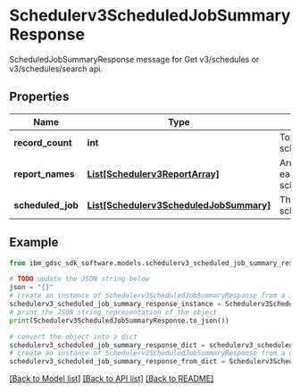 # Schedulerv3ScheduledJobSummaryResponse

ScheduledJobSummaryResponse message for Get v3/schedules or v3/schedules/search api.

## Properties

Name | Type | Description | Notes
------------ | ------------- | ------------- | -------------
**record_count** | **int** | Total number of the scheduled jobs. | [optional] 
**report_names** | [**List[Schedulerv3ReportArray]**](Schedulerv3ReportArray.md) | Array of report name for each scheduledJobSummary. | [optional] 
**scheduled_job** | [**List[Schedulerv3ScheduledJobSummary]**](Schedulerv3ScheduledJobSummary.md) | The requested scheduled job data. | [optional] 

## Example

```python
from ibm_gdsc_sdk_software.models.schedulerv3_scheduled_job_summary_response import Schedulerv3ScheduledJobSummaryResponse

# TODO update the JSON string below
json = "{}"
# create an instance of Schedulerv3ScheduledJobSummaryResponse from a JSON string
schedulerv3_scheduled_job_summary_response_instance = Schedulerv3ScheduledJobSummaryResponse.from_json(json)
# print the JSON string representation of the object
print(Schedulerv3ScheduledJobSummaryResponse.to_json())

# convert the object into a dict
schedulerv3_scheduled_job_summary_response_dict = schedulerv3_scheduled_job_summary_response_instance.to_dict()
# create an instance of Schedulerv3ScheduledJobSummaryResponse from a dict
schedulerv3_scheduled_job_summary_response_from_dict = Schedulerv3ScheduledJobSummaryResponse.from_dict(schedulerv3_scheduled_job_summary_response_dict)
```
[[Back to Model list]](../README.md#documentation-for-models) [[Back to API list]](../README.md#documentation-for-api-endpoints) [[Back to README]](../README.md)


